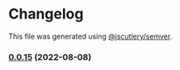 # Changelog

This file was generated using [@jscutlery/semver](https://github.com/jscutlery/semver).

### [0.0.15](https://github.com/HausDAO/daohaus-monorepo/compare/ui@0.0.14...ui@0.0.15) (2022-08-08)
